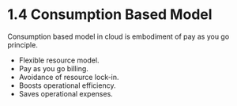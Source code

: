 # 1.4 Consumption Based Model

Consumption based model in cloud is embodiment of pay as you go principle. 

- Flexible resource model.
- Pay as you go billing.
- Avoidance of resource lock-in.
- Boosts operational efficiency.
- Saves operational expenses.
